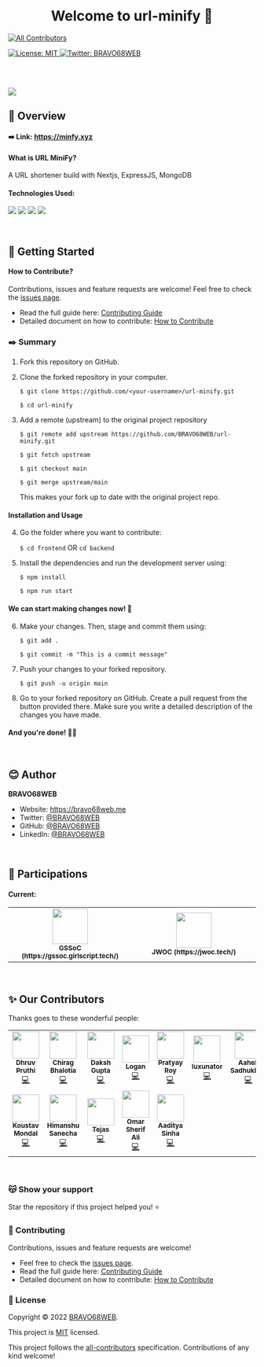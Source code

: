 <h1 align="center">Welcome to url-minify 👋</h1>

<!-- ALL-CONTRIBUTORS-BADGE:START - Do not remove or modify this section -->
[![All Contributors](https://img.shields.io/badge/All_Contributors-12-orange.svg)](#-our-contributors)
<!-- ALL-CONTRIBUTORS-BADGE:END -->

<a href="LICENSE" target="_blank">
  <img alt="License: MIT" src="https://img.shields.io/badge/License-MIT-yellow.svg" />
</a>

<a href="https://twitter.com/BRAVO68WEB" target="_blank">
  <img alt="Twitter: BRAVO68WEB" src="https://img.shields.io/twitter/follow/BRAVO68WEB.svg?style=social" />
</a>

<br><br>

<img src="https://user-images.githubusercontent.com/41448663/153746139-237f8e4d-be25-4f04-91ec-2bb3ff6f0e34.png" />

<br>

## 📜 Overview

#### ➡️ Link: https://minfy.xyz

#### What is URL MiniFy?
A URL shortener build with Nextjs, ExpressJS, MongoDB

#### Technologies Used:
<img src="https://img.shields.io/badge/Node.js-339933?style=for-the-badge&logo=nodedotjs&logoColor=white&color=green"> <img src="https://img.shields.io/badge/next.js-000000?style=for-the-badge&logo=nextdotjs&logoColor=white&color=grey"> <img src="https://img.shields.io/badge/Express.js-000000?style=for-the-badge&logo=express&logoColor=white"> <img src="https://img.shields.io/badge/MongoDB-4EA94B?style=for-the-badge&logo=mongodb&logoColor=white">

<br>

## 🎯 Getting Started

#### How to Contribute?

Contributions, issues and feature requests are welcome! Feel free to check the [issues page](https://github.com/BRAVO68WEB/url-minify/issues).

- Read the full guide here: [Contributing Guide](CONTRIBUTING.md)
- Detailed document on how to contribute: [How to Contribute](HOW_TO_CONTRIBUTE.md)

### ✒️ Summary

1. Fork this repository on GitHub.

2. Clone the forked repository in your computer.

    `$ git clone https://github.com/<your-username>/url-minify.git`
    
    `$ cd url-minify`

3. Add a remote (upstream) to the original project repository

    `$ git remote add upstream https://github.com/BRAVO68WEB/url-minify.git`
    
    `$ git fetch upstream`
    
    `$ git checkout main`
    
    `$ git merge upstream/main`

    This makes your fork up to date with the original project repo.

#### Installation and Usage 

4. Go the folder where you want to contribute:

    `$ cd frontend` OR `cd backend`

5. Install the dependencies and run the development server using:

    `$ npm install`
    
    `$ npm run start`

#### We can start making changes now! 🥳

6. Make your changes. Then, stage and commit them using:

    `$ git add .`
    
    `$ git commit -m "This is a commit message"`
    
7. Push your changes to your forked repository.

    `$ git push -u origin main`

8. Go to your forked repository on GitHub. Create a pull request from the button provided there. Make sure you write a detailed description of the changes you have made.

#### And you're done! 🤩🤩

<br>

## 😊 Author

**BRAVO68WEB**

- Website: https://bravo68web.me
- Twitter: [@BRAVO68WEB](https://twitter.com/BRAVO68WEB)
- GitHub: [@BRAVO68WEB](https://github.com/BRAVO68WEB)
- LinkedIn: [@BRAVO68WEB](https://linkedin.com/in/BRAVO68WEB)

<br>

## 🎡 Participations

#### Current:

<table>
  <tr>
    <td align="center" width="50%">
      <img height="72px" src="https://user-images.githubusercontent.com/59930625/157309089-bb24d8d3-cf2a-4ac3-aae2-6774051056b9.png">
      <br>
      <sub><b>GSSoC (https://gssoc.girlscript.tech/)</b></sub>
    </td>
    <td align="center" width="50%">
      <img height="72px" src="https://jwoc.tech/assets/img/opengraph.png">
      <br>
      <sub><b>JWOC (https://jwoc.tech/)</b></sub>
    </td>
  </tr>
</table>

<br>

## ✨ Our Contributors

Thanks goes to these wonderful people:

<!-- ALL-CONTRIBUTORS-LIST:START - Do not remove or modify this section -->
<!-- prettier-ignore-start -->
<!-- markdownlint-disable -->
<table>
  <tr>
    <td align="center"><a href="https://github.com/para-docx"><img src="https://avatars.githubusercontent.com/u/72385299?v=4?s=55" width="55px;" alt=""/><br /><sub><b>Dhruv Pruthi</b></sub></a><br /><a href="https://github.com/BRAVO68WEB/url-minify/commits?author=para-docx" title="Code">💻</a></td>
    <td align="center"><a href="https://github.com/chirag3003"><img src="https://avatars.githubusercontent.com/u/68195580?v=4?s=55" width="55px;" alt=""/><br /><sub><b>Chirag Bhalotia</b></sub></a><br /><a href="https://github.com/BRAVO68WEB/url-minify/commits?author=chirag3003" title="Code">💻</a></td>
    <td align="center"><a href="https://github.com/dakshgupta2002"><img src="https://avatars.githubusercontent.com/u/78641951?v=4?s=55" width="55px;" alt=""/><br /><sub><b>Daksh Gupta</b></sub></a><br /><a href="https://github.com/BRAVO68WEB/url-minify/commits?author=dakshgupta2002" title="Code">💻</a></td>
    <td align="center"><a href="https://github.com/logan4473"><img src="https://avatars.githubusercontent.com/u/69055524?v=4?s=55" width="55px;" alt=""/><br /><sub><b>Logan</b></sub></a><br /><a href="https://github.com/BRAVO68WEB/url-minify/commits?author=logan4473" title="Code">💻</a></td>
    <td align="center"><a href="https://github.com/DarkFalc0n"><img src="https://avatars.githubusercontent.com/u/59203815?v=4?s=55" width="55px;" alt=""/><br /><sub><b>Pratyay Roy</b></sub></a><br /><a href="https://github.com/BRAVO68WEB/url-minify/commits?author=DarkFalc0n" title="Code">💻</a></td>
    <td align="center"><a href="https://github.com/luxunator"><img src="https://avatars.githubusercontent.com/u/50147562?v=4?s=55" width="55px;" alt=""/><br /><sub><b>luxunator</b></sub></a><br /><a href="https://github.com/BRAVO68WEB/url-minify/commits?author=luxunator" title="Code">💻</a></td>
    <td align="center"><a href="https://github.com/aaheli8"><img src="https://avatars.githubusercontent.com/u/66815283?v=4?s=55" width="55px;" alt=""/><br /><sub><b>Aaheli Sadhukhan</b></sub></a><br /><a href="https://github.com/BRAVO68WEB/url-minify/commits?author=aaheli8" title="Code">💻</a></td>
  </tr>
  <tr>
    <td align="center"><a href="https://github.com/XxThunderBlastxX"><img src="https://avatars.githubusercontent.com/u/74706101?v=4?s=55" width="55px;" alt=""/><br /><sub><b>Koustav Mondal</b></sub></a><br /><a href="https://github.com/BRAVO68WEB/url-minify/commits?author=XxThunderBlastxX" title="Code">💻</a></td>
    <td align="center"><a href="https://github.com/himanshusanecha"><img src="https://avatars.githubusercontent.com/u/52252631?v=4?s=55" width="55px;" alt=""/><br /><sub><b>Himanshu Sanecha</b></sub></a><br /><a href="https://github.com/BRAVO68WEB/url-minify/commits?author=himanshusanecha" title="Code">💻</a></td>
    <td align="center"><a href="https://github.com/Tejas-117"><img src="https://avatars.githubusercontent.com/u/75026048?v=4?s=55" width="55px;" alt=""/><br /><sub><b>Tejas</b></sub></a><br /><a href="https://github.com/BRAVO68WEB/url-minify/commits?author=Tejas-117" title="Code">💻</a></td>
    <td align="center"><a href="http://www.linkedin.com/in/omar-sherif-2152021a3"><img src="https://avatars.githubusercontent.com/u/69806823?v=4?s=55" width="55px;" alt=""/><br /><sub><b>Omar Sherif Ali</b></sub></a><br /><a href="https://github.com/BRAVO68WEB/url-minify/commits?author=omar-sherif9992" title="Code">💻</a></td>
    <td align="center"><a href="https://github.com/aadityasinha-dotcom"><img src="https://avatars.githubusercontent.com/u/75474786?v=4?s=55" width="55px;" alt=""/><br /><sub><b>Aaditya Sinha</b></sub></a><br /><a href="https://github.com/BRAVO68WEB/url-minify/commits?author=aadityasinha-dotcom" title="Code">💻</a></td>
  </tr>
</table>

<!-- markdownlint-restore -->
<!-- prettier-ignore-end -->

<!-- ALL-CONTRIBUTORS-LIST:END -->

<br>

### 😽 Show your support

Star the repository if this project helped you! ⭐️

### 🤝 Contributing

Contributions, issues and feature requests are welcome! 

- Feel free to check the [issues page](https://github.com/BRAVO68WEB/url-minify/issues).
- Read the full guide here: [Contributing Guide](CONTRIBUTING.md)
- Detailed document on how to contribute: [How to Contribute](HOW_TO_CONTRIBUTE.md)

### 📝 License

Copyright © 2022 [BRAVO68WEB](https://github.com/BRAVO68WEB).

This project is [MIT](LICENSE) licensed.

This project follows the [all-contributors](https://github.com/all-contributors/all-contributors) specification. Contributions of any kind welcome!
